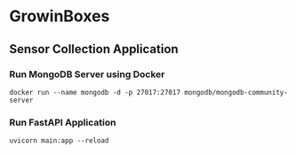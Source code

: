 # GrowinBoxes

## Sensor Collection Application

### Run MongoDB Server using Docker


```
docker run --name mongodb -d -p 27017:27017 mongodb/mongodb-community-server
```

### Run FastAPI Application
```
uvicorn main:app --reload
```
